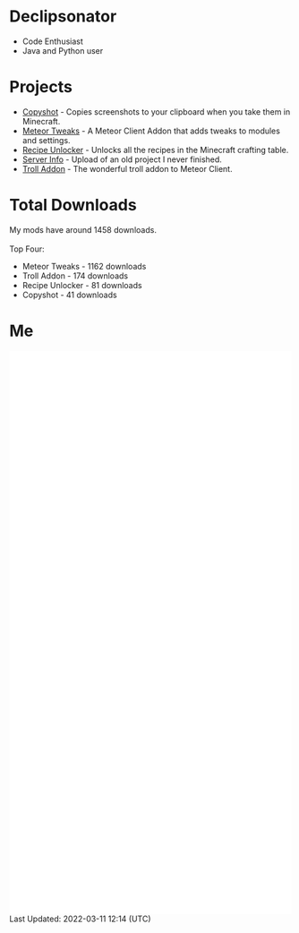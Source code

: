 # Declipsonator
- Code Enthusiast
- Java and Python user
# Projects
- [Copyshot](https://github.com/Declipsonator/Copyshot) - Copies screenshots to your clipboard when you take them in Minecraft.
- [Meteor Tweaks](https://github.com/Declipsonator/Meteor-Tweaks) - A Meteor Client Addon that adds tweaks to modules and settings.
- [Recipe Unlocker](https://github.com/Declipsonator/Recipe-Unlocker) - Unlocks all the recipes in the Minecraft crafting table.
- [Server Info](https://github.com/Declipsonator/Server-Info) - Upload of an old project I never finished.
- [Troll Addon](https://github.com/Declipsonator/Troll-Addon) - The wonderful troll addon to Meteor Client.


# Total Downloads
My mods have around 1458 downloads. \
\
Top Four:
- Meteor Tweaks - 1162 downloads  
- Troll Addon - 174 downloads  
- Recipe Unlocker - 81 downloads  
- Copyshot - 41 downloads  


# Me
<img align="center" src="/github-metrics.svg" alt="Metrics">
Last Updated: 2022-03-11 12:14 (UTC)
